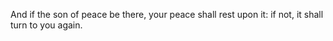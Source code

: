 And if the son of peace be there, your peace shall rest upon it: if not, it shall turn to you again.
